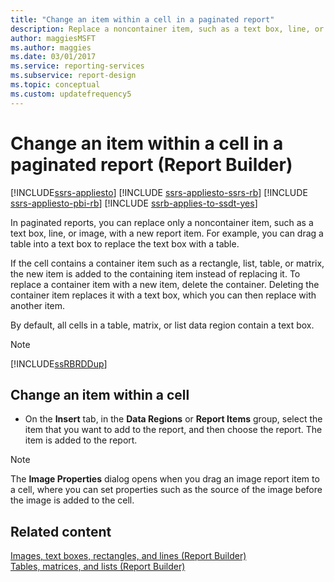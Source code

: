 ```yaml
---
title: "Change an item within a cell in a paginated report"
description: Replace a noncontainer item, such as a text box, line, or image, in paginated reports with a new report item in Report Builder.
author: maggiesMSFT
ms.author: maggies
ms.date: 03/01/2017
ms.service: reporting-services
ms.subservice: report-design
ms.topic: conceptual
ms.custom: updatefrequency5
---
```

# Change an item within a cell in a paginated report (Report Builder)

[!INCLUDE[ssrs-appliesto](../../includes/ssrs-appliesto.md)] [!INCLUDE [ssrs-appliesto-ssrs-rb](../../includes/ssrs-appliesto-ssrs-rb.md)] [!INCLUDE [ssrs-appliesto-pbi-rb](../../includes/ssrs-appliesto-pbi-rb.md)] [!INCLUDE [ssrb-applies-to-ssdt-yes](../../includes/ssrb-applies-to-ssdt-yes.md)]

In paginated reports, you can replace only a noncontainer item, such as a text box, line, or image, with a new report item. For example, you can drag a table into a text box to replace the text box with a table.  
  
 If the cell contains a container item such as a rectangle, list, table, or matrix, the new item is added to the containing item instead of replacing it. To replace a container item with a new item, delete the container. Deleting the container item replaces it with a text box, which you can then replace with another item.  
  
 By default, all cells in a table, matrix, or list data region contain a text box.  
  
> [!NOTE]  
>  [!INCLUDE[ssRBRDDup](../../includes/ssrbrddup-md.md)]  
  
## Change an item within a cell  
  
-   On the **Insert** tab, in the **Data Regions** or **Report Items** group, select the item that you want to add to the report, and then choose the report. The item is added to the report.  
  
> [!NOTE]  
>  The **Image Properties** dialog opens when you drag an image report item to a cell, where you can set properties such as the source of the image before the image is added to the cell.  
  
## Related content 
 [Images, text boxes, rectangles, and lines &#40;Report Builder&#41;](../../reporting-services/report-design/images-text-boxes-rectangles-and-lines-report-builder-and-ssrs.md)   
 [Tables, matrices, and lists &#40;Report Builder&#41;](../../reporting-services/report-design/tables-matrices-and-lists-report-builder-and-ssrs.md)  
  
  
